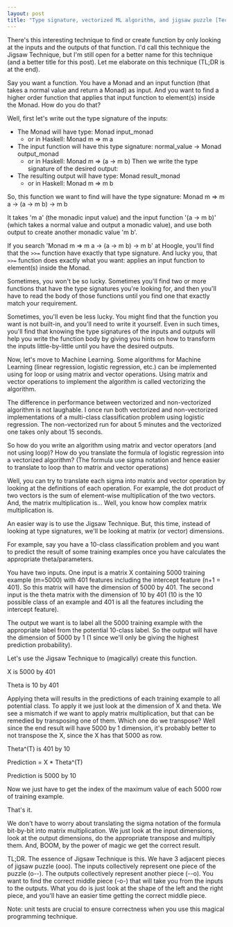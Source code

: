 ```yaml
---
layout: post
title: "Type signature, vectorized ML algorithm, and jigsaw puzzle [Technical Tips]"
---
```


There's this interesting technique to find or create function by only looking at the inputs and the outputs of that function. I'd call this technique the Jigsaw Technique, but I'm still open for a better name for this technique (and a better title for this post). Let me elaborate on this technique (TL;DR is at the end).

Say you want a function. You have a Monad and an input function (that takes a normal value and return a Monad) as input. And you want to find a higher order function that applies that input function to element(s) inside the Monad. How do you do that?

Well, first let's write out the type signature of the inputs:

-	The Monad will have type: Monad input_monad
    - or in Haskell: Monad m => m a
-	The input function will have this type signature: normal_value -> Monad output_monad
    - or in Haskell: Monad m => (a -> m b)
Then we write the type signature of the desired output:
-	The resulting output will have type: Monad result_monad
    - or in Haskell: Monad m => m b

So, this function we want to find will have the type signature: Monad m => m a -> (a -> m b) -> m b

It takes 'm a' (the monadic input value) and the input function '(a -> m b)' (which takes a normal value and output a monadic value), and use both output to create another monadic value 'm b'.

If you search 'Monad m => m a -> (a -> m b) -> m b' at Hoogle, you'll find that the `>>=` function have exactly that type signature. And lucky you, that `>>=` function does exactly what you want: applies an input function to element(s) inside the Monad.

Sometimes, you won't be so lucky. Sometimes you'll find two or more functions that have the type signatures you're looking for, and then you'll have to read the body of those functions until you find one that exactly match your requirement.

Sometimes, you'll even be less lucky. You might find that the function you want is not built-in, and you'll need to write it yourself. Even in such times, you'll find that knowing the type signatures of the inputs and outputs will help you write the function body by giving you hints on how to transform the inputs little-by-little until you have the desired outputs.

Now, let's move to Machine Learning. Some algorithms for Machine Learning (linear regression, logistic regression, etc.) can be implemented using for loop or using matrix and vector operations. Using matrix and vector operations to implement the algorithm is called vectorizing the algorithm. 

The difference in performance between vectorized and non-vectorized algorithm is not laughable. I once run both vectorized and non-vectorized implementations of a multi-class classification problem using logistic regression. The non-vectorized run for about 5 minutes and the vectorized one takes only about 15 seconds.

So how do you write an algorithm using matrix and vector operators (and not using loop)? How do you translate the formula of logistic regression into a vectorized algorithm? (The formula use sigma notation and hence easier to translate to loop than to matrix and vector operations)

Well, you can try to translate each sigma into matrix and vector operation by looking at the definitions of each operation. For example, the dot product of two vectors is the sum of element-wise multiplication of the two vectors. And, the matrix multiplication is... Well, you know how complex matrix multiplication is.

An easier way is to use the Jigsaw Technique. But, this time, instead of looking at type signatures, we'll be looking at matrix (or vector) dimensions.

For example, say you have a 10-class classification problem and you want to predict the result of some training examples once you have calculates the appropriate theta/parameters.

You have two inputs. One input is a matrix X containing 5000 training example (m=5000) with 401 features including the intercept feature (n+1 = 401). So this matrix will have the dimension of 5000 by 401. The second input is the theta matrix with the dimension of 10 by 401 (10 is the 10 possible class of an example and 401 is all the features including the intercept feature).

The output we want is to label all the 5000 training example with the appropriate label from the potential 10-class label. So the output will have the dimension of 5000 by 1 (1 since we'll only be giving the highest prediction probability).

Let's use the Jigsaw Technique to (magically) create this function.

X is 5000 by 401

Theta is 10 by 401

Applying theta will results in the predictions of each training example to all potential class. To apply it we just look at the dimension of X and theta. We see a mismatch if we want to apply matrix multiplication, but that can be remedied by transposing one of them. Which one do we transpose? Well since the end result will have 5000 by 1 dimension, it's probably better to not transpose the X, since the X has that 5000 as row.

Theta^(T) is 401 by 10

Prediction = X * Theta^(T)

Prediction is 5000 by 10

Now we just have to get the index of the maximum value of each 5000 row of training example.

That's it.

We don't have to worry about translating the sigma notation of the formula bit-by-bit into matrix multiplication. We just look at the input dimensions, look at the output dimensions, do the appropriate transpose and multiply them. And, BOOM, by the power of magic we get the correct result.

TL;DR. The essence of Jigsaw Technique is this. We have 3 adjacent pieces of jigsaw puzzle (ooo). The inputs collectively represent one piece of the puzzle (o--). The outputs collectively represent another piece (--o). You want to find the correct middle piece (-o-) that will take you from the inputs to the outputs. What you do is just look at the shape of the left and the right piece, and you'll have an easier time getting the correct middle piece.

Note: unit tests are crucial to ensure correctness when you use this magical programming technique.
